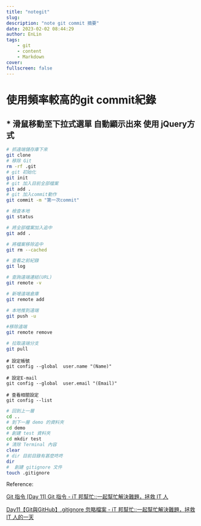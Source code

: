 ```yaml
---
title: "notegit"
slug:
description: "note git commit 摘要"
date: 2023-02-02 08:44:29
author: EnLin
tags: 
    - git
    - content
    - Markdown
cover:
fullscreen: false
---
```

#  使用頻率較高的git commit紀錄
## * 滑鼠移動至下拉式選單 自動顯示出來 使用 jQuery方式
```bash
# 抓遠端儲存庫下來
git clone
# 移除 Git
rm -rf .git
# git 初始化
git init
# git 加入目前全部檔案
git add .
# git 加入commit動作
git commit -m "第一次commit"

# 檢查本地
git status

# 將全部檔案加入追中
git add .

# 將檔案移除追中
git rm --cached

# 查看之前紀錄
git log

 ```

```bash
# 查詢遠端連結(URL)	
git remote -v

# 新增遠端倉庫
git remote add

# 本地推到遠端
git push -u 

#移除遠端
git remote remove 

# 拉取遠端分支
git pull
 ```

```shell
# 設定帳號
git config --global  user.name "(Name)"

# 設定E-mail
git config --global  user.email "(Email)"

# 查看相關設定
git config --list
 ```

```bash
# 回到上一層
cd ..
# 到下一層 demo 的資料夾
cd demo
# 創建 test 資料夾
cd mkdir test
# 清除 Terminal 內容
clear
# dir 目前目錄有甚麼咚咚
dir
#  創建 gitignore 文件
touch .gitignore


```
Reference:

[Git 指令 [Day 11] Git 指令 - iT 邦幫忙::一起幫忙解決難題，拯救 IT 人](https://ithelp.ithome.com.tw/articles/10298633)

[Day11【Git與GitHub】.gitignore 忽略檔案 - iT 邦幫忙::一起幫忙解決難題，拯救 IT 人的一天](https://ithelp.ithome.com.tw/articles/10214928)

